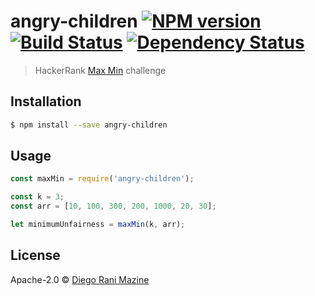 # angry-children [![NPM version][npm-image]][npm-url] [![Build Status][travis-image]][travis-url] [![Dependency Status][daviddm-image]][daviddm-url]
> HackerRank [Max Min](https://www.hackerrank.com/challenges/angry-children/problem?h_l=interview&playlist_slugs%5B%5D=interview-preparation-kit&playlist_slugs%5B%5D=greedy-algorithms) challenge

## Installation

```sh
$ npm install --save angry-children
```

## Usage

```js
const maxMin = require('angry-children');

const k = 3;
const arr = [10, 100, 300, 200, 1000, 20, 30];

let minimumUnfairness = maxMin(k, arr);
```
## License

Apache-2.0 © [Diego Rani Mazine]()


[npm-image]: https://badge.fury.io/js/angry-children.svg
[npm-url]: https://npmjs.org/package/angry-children
[travis-image]: https://travis-ci.org/dmazine/angry-children.svg?branch=master
[travis-url]: https://travis-ci.org/dmazine/angry-children
[daviddm-image]: https://david-dm.org/dmazine/angry-children.svg?theme=shields.io
[daviddm-url]: https://david-dm.org/dmazine/angry-children
